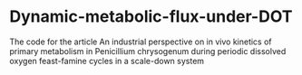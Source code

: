 # Dynamic-metabolic-flux-under-DOT
The code for the article An industrial perspective on in vivo kinetics of primary metabolism in Penicillium chrysogenum during periodic dissolved oxygen feast-famine cycles in a scale-down system
